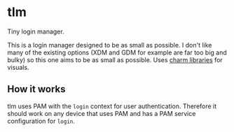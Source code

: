 # tlm
Tiny login manager.

This is a login manager designed to be as small as possible. I don't like many of the existing options (XDM and GDM for example are far too big and bulky) so this one aims to be as small as possible. Uses [charm libraries](https://charm.sh/) for visuals.

## How it works
tlm uses PAM with the `login` context for user authentication. Therefore it should work on any device that uses PAM and has a PAM service configuration for `login`.
